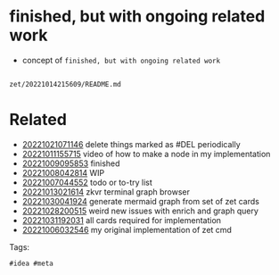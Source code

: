 # finished, but with ongoing related work

- concept of `finished, but with ongoing related work`

```
```

` zet/20221014215609/README.md `

# Related

- [20221021071146](/zet/20221021071146/README.md) delete things marked as #DEL periodically
- [20221011155715](/zet/20221011155715/README.md) video of how to make a node in my implementation
- [20221009095853](/zet/20221009095853/README.md) finished
- [20221008042814](/zet/20221008042814/README.md) WIP
- [20221007044552](/zet/20221007044552/README.md) todo or to-try list
- [20221013021614](/zet/20221013021614/README.md) zkvr terminal graph browser
- [20221030041924](/zet/20221030041924/README.md) generate mermaid graph from set of zet cards
- [20221028200515](/zet/20221028200515/README.md) weird new issues with enrich and graph query
- [20221031192031](/zet/20221031192031/README.md) all cards required for implementation
- [20221006032546](/zet/20221006032546/README.md) my original implementation of zet cmd

Tags:

    #idea #meta
